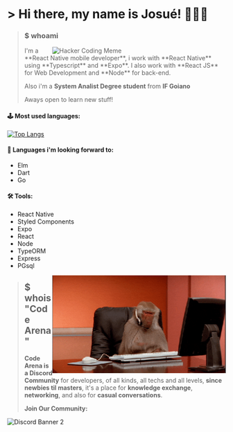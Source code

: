 <h1>> Hi there, my name is Josué! 🙋🏻‍♂️</h1>

><h3>$ whoami</h3>
><img src="https://github.com/JosueCesar/JosueCesar/blob/main/images/hacking.gif" min-width="400px" max-width="400px" width="400px" align="right" alt="Hacker Coding Meme">
>I'm a **React Native mobile developer**, i work with **React Native** using **Typescript** and **Expo**. I also work with **React JS** for Web Development and **Node** for back-end.
>
>Also i'm a **System Analist Degree student** from **IF Goiano**
> 
>Aways open to learn new stuff!

#### **🕹 Most used languages:**
[![Top Langs](https://github-readme-stats.vercel.app/api/top-langs/?username=JosueCesar&layout=compact)](https://github.com/JosueCesar/github-readme-stats)

#### **🎯 Languages i'm looking forward to:**
* Elm
* Dart
* Go

#### **🛠 Tools:**
* React Native
* Styled Components
* Expo
* React
* Node
* TypeORM
* Express
* PGsql

<img src="https://github.com/JosueCesar/JosueCesar/blob/main/images/monkey-typing.gif" min-width="400px" max-width="400px" width="400px" align="right" alt="monkey typing">  


><h2>$ whois "Code Arena"</h2>
>
>**Code Arena is a Discord Community** for developers, of all kinds, all techs and all levels, **since newbies til masters**, it's a place for **knowledge exchange**, **networking**, and also for **casual conversations**.
>
>**Join Our Community:**
>
![Discord Banner 2](https://discordapp.com/api/guilds/862539409675911208/widget.png?style=banner2)
